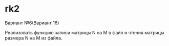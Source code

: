 # rk2

Вариант №6(Вариант 16)

Реализовать функцию записи матрицы N на M в файл и чтения матрицы размера N на M из файла. 
